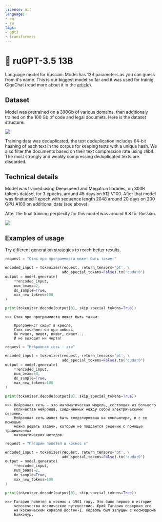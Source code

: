 ```yaml
---
license: mit
language:
- en
- ru
tags:
- gpt3
- transformers
---
```

# 🗿 ruGPT-3.5 13B

Language model for Russian. Model has 13B parameters as you can guess from it's name. This is our biggest model so far and it was used for trainig GigaChat (read more about it in the [article](https://habr.com/ru/companies/sberbank/articles/730108/)).

## Dataset

Model was pretrained on a 300Gb of various domains, than additionaly trained on the 100 Gb of code and legal documets. Here is the dataset structure:

![](https://habrastorage.org/getpro/habr/upload_files/384/cd1/40f/384cd140fbd9b4e7dd5427801be13ca0.png)

Training data was deduplicated, the text deduplication includes 64-bit hashing of each text in the corpus for keeping texts with a unique hash. We also filter the documents based on their text compression rate using zlib4. The most strongly and weakly compressing deduplicated texts are discarded.

## Technical details

Model was trained using Deepspeed and Megatron libraries, on 300B tokens dataset for 3 epochs, around 45 days on 512 V100. After that model was finetuned 1 epoch with sequence length 2048 around 20 days on 200 GPU A100 on additional data (see above).

After the final training perplexity for this model was around 8.8 for Russian.

![](https://i.imgur.com/0yx67yl.png)

## Examples of usage

Try different generation strategies to reach better results.

```python
request = "Стих про программиста может быть таким:"

encoded_input = tokenizer(request, return_tensors='pt', \
                          add_special_tokens=False).to('cuda:0')
output = model.generate(
    **encoded_input,
    num_beams=2,
    do_sample=True,
    max_new_tokens=100
)

print(tokenizer.decode(output[0], skip_special_tokens=True))
```

```
>>> Стих про программиста может быть таким:

    Программист сидит в кресле,
    Стих сочиняет он про любовь,
    Он пишет, пишет, пишет, пишет...
    И не выходит ни черта!
```

```python
request = "Нейронная сеть — это"

encoded_input = tokenizer(request, return_tensors='pt', \
                          add_special_tokens=False).to('cuda:0')
output = model.generate(
    **encoded_input,
    num_beams=4,
    do_sample=True,
    max_new_tokens=100
)

print(tokenizer.decode(output[0], skip_special_tokens=True))
```

```
>>> Нейронная сеть — это математическая модель, состоящая из большого
    количества нейронов, соединенных между собой электрическими связями.
    Нейронная сеть может быть смоделирована на компьютере, и с ее помощью
    можно решать задачи, которые не поддаются решению с помощью традиционных
    математических методов.
```

```python
request = "Гагарин полетел в космос в"

encoded_input = tokenizer(request, return_tensors='pt', \
                          add_special_tokens=False).to('cuda:0')
output = model.generate(
    **encoded_input,
    num_beams=2,
    do_sample=True,
    max_new_tokens=100
)

print(tokenizer.decode(output[0], skip_special_tokens=True))
```

```
>>> Гагарин полетел в космос в 1961 году. Это было первое в истории
    человечества космическое путешествие. Юрий Гагарин совершил его
    на космическом корабле Восток-1. Корабль был запущен с космодрома
    Байконур.
```